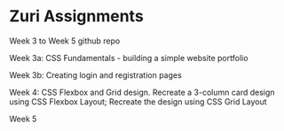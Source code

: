 
# Zuri Assignments

Week 3 to Week 5 github repo

Week 3a: CSS Fundamentals - building a simple website portfolio

Week 3b: Creating login and registration pages

Week 4: CSS Flexbox and Grid design. Recreate a 3-column card design using CSS Flexbox  Layout; Recreate the design using CSS Grid Layout  

Week 5

